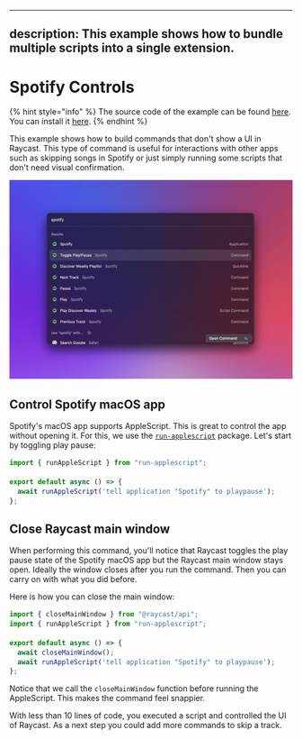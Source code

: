 <!-----------------------------------
 ⚠️⚠️⚠️
 DO NOT UPDATE THIS FILE.
 THIS MARKDOWN FILE HAS BEEN GENERATED FROM https://github.com/raycast/extensions/blob/main/docs/examples/spotify-controls.md.
 PLEASE UPDATE THAT ONE INSTEAD.
 ⚠️⚠️⚠️
------------------------------------>
---
description: This example shows how to bundle multiple scripts into a single extension.
---

# Spotify Controls

{% hint style="info" %}
The source code of the example can be found [here](https://github.com/raycast/extensions/tree/main/extensions/spotify-controls#readme). You can install it [here](https://www.raycast.com/thomas/spotify-controls).
{% endhint %}

This example shows how to build commands that don't show a UI in Raycast. This type of command is useful for interactions with other apps such as skipping songs in Spotify or just simply running some scripts that don't need visual confirmation.

![Example: Control the Spotify macOS app from Raycast](../.gitbook/assets/example-spotify-controls.png)

## Control Spotify macOS app

Spotify's macOS app supports AppleScript. This is great to control the app without opening it. For this, we use the [`run-applescript`](https://www.npmjs.com/package/run-applescript) package. Let's start by toggling play pause:

```typescript
import { runAppleScript } from "run-applescript";

export default async () => {
  await runAppleScript('tell application "Spotify" to playpause');
};
```

## Close Raycast main window

When performing this command, you'll notice that Raycast toggles the play pause state of the Spotify macOS app but the Raycast main window stays open. Ideally the window closes after you run the command. Then you can carry on with what you did before.

Here is how you can close the main window:

```typescript
import { closeMainWindow } from "@raycast/api";
import { runAppleScript } from "run-applescript";

export default async () => {
  await closeMainWindow();
  await runAppleScript('tell application "Spotify" to playpause');
};
```

Notice that we call the `closeMainWindow` function before running the AppleScript. This makes the command feel snappier.

With less than 10 lines of code, you executed a script and controlled the UI of Raycast. As a next step you could add more commands to skip a track.
